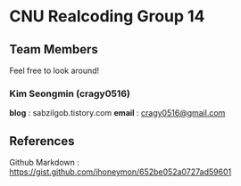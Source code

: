 # CNU Realcoding Group 14
## Team Members

Feel free to look around!

### Kim Seongmin (cragy0516)

**blog**	 : sabzilgob.tistory.com
**email**	 : cragy0516@gmail.com

## References

Github Markdown	: https://gist.github.com/ihoneymon/652be052a0727ad59601
